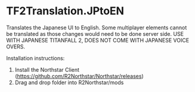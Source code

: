 # TF2Translation.JPtoEN
Translates the Japanese UI to English. Some multiplayer elements cannot be translated as those changes would need to be done server side. USE WITH JAPANESE TITANFALL 2, DOES NOT COME WITH JAPANESE VOICE OVERS.

Installation instructions:
1. Install the Northstar Client (https://github.com/R2Northstar/Northstar/releases)
2. Drag and drop folder into R2Northstar/mods
